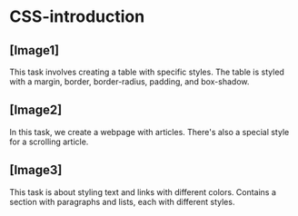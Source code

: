 # CSS-introduction

## [Image1]

This task involves creating a table with specific styles. The table is styled with a margin, border, border-radius, padding, and box-shadow.

## [Image2]

In this task, we create a webpage with articles. There's also a special style for a scrolling article.

## [Image3]

This task is about styling text and links with different colors. Contains a section with paragraphs and lists, each with different styles.
